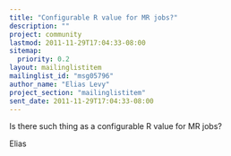 ```yaml
---
title: "Configurable R value for MR jobs?"
description: ""
project: community
lastmod: 2011-11-29T17:04:33-08:00
sitemap:
  priority: 0.2
layout: mailinglistitem
mailinglist_id: "msg05796"
author_name: "Elias Levy"
project_section: "mailinglistitem"
sent_date: 2011-11-29T17:04:33-08:00
---
```



Is there such thing as a configurable R value for MR jobs?

Elias
